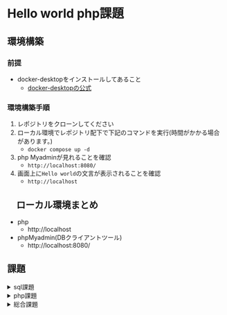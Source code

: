 # Hello world php課題

## 環境構築

### 前提

- docker-desktopをインストールしてあること
  - [docker-desktopの公式](https://www.docker.com/ja-jp/products/docker-desktop/)

### 環境構築手順

1. レポジトリをクローンしてください
2. ローカル環境でレポジトリ配下で下記のコマンドを実行(時間がかかる場合があります。)
   - `docker compose up -d`
3. php Myadminが見れることを確認
   - `http://localhost:8080/`
4. 画面上に`Hello world`の文言が表示されることを確認
   - `http://localhost`

## 　ローカル環境まとめ

- php
  - http://localhost
- phpMyadmin(DBクライアントツール)
  - http://localhost:8080/

## 課題

<details>
  <summary>sql課題</summary>

sqlはsqlディレクトリ配下で作成してください。
- [ ] テーブル作成:
- 下記のテーブルを適切なデータ型を設定して作成してください。
  - IDに関しては、DBで発自動採番されるようにする。
  - 作成日時は、データが登録されたときにDBで発行される日時を登録されるようにする。
  - 更新日時は、データが登録,更新された時にDBで発行される日時を登録されるようにする。


- ユーザーテーブル
  - ID
  - メールアドレス
    - 重複不可とする
  - パスワード
    - パスワードはハッシュ化した値を格納するものとする
  - 名前
  - 性別
  - 年齢
  - 作成日時
  - 更新日時

- タスクテーブル
  - ID
  - 担当ユーザー
  - タイトル
  - 内容
  - ステータス
    - ステータスは下記の3種類があるものとする
      - 未着手
      - 実行中
      - 完了
    - デフォルト値は未着手とする
  - 見積もり時間
  - 実働時間
  - 完了日時
  - 作成日時
  - 更新日時

- [ ] テーブル定義の変更:  
ユーザーテーブルの年齢を生年月日を格納するカラムに変更してください。

- [ ] データ投入:  
ユーザーを3人作成してください。

- [ ] データ更新:  
対象のメールアドレスのユーザーの名前を変更してください。

- [ ] データ削除:  
対象のメールアドレスのユーザーを削除してください。

- [ ] データ取得:  
対象のメールアドレスのユーザーを取得してください。

- [ ] データ全件取得:  
ユーザー情報を全件取得してください。

- [ ] データ1件取得:  
対象のメールアドレスのユーザーを取得してください。
取得するカラムは、`email`と`name`のみ  

- [ ] 範囲条件取得:  
特定の日時以降の生年月日をもつユーザーを取得してください。  
取得するカラムは、`email`と`name`のみ

- [ ] 複数条件指定1:  
特定の日時以降の生年月日かつ、男性のユーザーを取得してください

- [ ] 複数条件指定2:  
特定の日時以降の生年月日または、女性のユーザーを取得してください

- [ ] 複数条件指定3:  
性別が男性で、名前が〇〇または〇〇のユーザーを取得してください  
性別が男性であることは必須条件であること

- [ ] in句:  
in句を使ってデータ取得してください。  

- [ ] タスクデータ投入:  
下記のタスクデータをインサートしてください。  
- 上記で作成したユーザー1人にステータス、’未着手’, '実行中', '完了'の3件のタスクを登録
- 上記で作成したユーザー1人にステータス、'実行中'1件のタスクを登録

- [ ] 結合取得:  
全ユーザーのユーザーとタスクを結合してデータを取得してください。  
取得するものは下記とする。  
`ユーザーID`,`ユーザー名`,`タスクタイトル`,`タスクステータス`

- [ ] タスク数集計:  
ユーザー毎のタスク数を取得してください  
取得するものは下記とする。  
`ユーザー名`,`タスク数`

- [ ] タスク数集計条件指定:  
ユーザー毎の未完了タスク数を取得してください  
取得するものは下記とする。  
`ユーザー名`,`タスク数`

- [ ] ユーザーの平均年齢の算出:  
ユーザーの平均年齢を取得してください。

- [ ] トランザクション:  
トランザクションを張って、ユーザーのタスクを付け替えてください。  
sqlは2つ発行し、更新が完了したら、コミットしてください。
- タスクを3件持っているユーザーのタスクをタスクを0件持っているユーザーのものに更新する。
- タスクを1件持っているユーザーのタスクを元々のタスクを3件持っているユーザーのものに更新する。
</details>

<details>
  <summary>php課題</summary>
phpはsrcディレクトリ配下で実装してください。

- [ ] 変数と出力:  
変数を作成し、それぞれに整数、浮動小数点数、文字列を代入してみてください。  
変数の内容をechoを使用してブラウザに表示してみてください。  

- [ ] 演算子と計算:  
2つの変数を作成し、足し算、引き算、掛け算、割り算などの算術演算子を使用して計算してみてください。  
結果を表示してみてください。

- [ ] 条件分岐:  
if文を使用して、変数の値に応じてメッセージを表示するプログラムを書いてみてください。  
例えば、変数が特定の値より大きい場合と小さい場合でメッセージを表示します。  

- [ ] 条件分岐:  
if文を使用して、変数の値に応じてメッセージを表示するプログラムを書いてみてください。  
例えば、変数が特定の値より大きい場合と小さい場合でメッセージを表示します。  

- [ ] ループ:  
forループやwhileループを使用して、1から10までの数字を順番に表示してみてください。  

- [ ] 配列:  
配列を作成し、異なるデータを格納してみてください。例えば、整数の配列や文字列の配列を作成します。  
配列内の要素を取り出して表示してみてください。  

- [ ] 関数:  
独自の関数を作成し、その関数を呼び出して利用してみてください。  
関数に引数を渡し、返り値を受け取る方法を学んでみてください。  
関数の引数には型を設定してください。

- [ ] フォーム処理:  
HTMLフォームを作成し、ユーザーから名前やメッセージを受け取るフォームを作成してみてください。  
PHPを使用して、フォームデータを受け取り、それをブラウザに表示するプログラムを書いてみてください。  

- [ ] お問い合わせフォーム:  
下記の要件を満たすお問い合わせフォームを作成してください。
- 入力内容
  - 名前
  - メールアドレス
  - お問い合わせ内容

- お問い合わせが送信されたら、入力内容のメールアドレスに'お問い合わせ内容受け付けました。'の胸のメッセージをメール送信する。


- [ ] データの保存と読み込み:  
DBにデータを保存し、そのデータを読み込んで表示するプログラムを作成してみてください。  
DBのアクセス情報は下記の通りです。  
```
host: mysql
dbname: developer
username: developer
password: developer
```
</details>

<details>
  <summary>総合課題</summary>
X(旧twitter)的なものを作ろう。  
mustの要件は必ず実装してください。  

- 必要要件
  - ユーザー登録機能
  - ログイン機能
  - ユーザー機能
    - プロフィール編集
    - 退会
  - つぶやき機能
    - つぶやき投稿
    - つぶやき編集
    - つぶやき削除
  - つぶやきへのリプライ機能
    - リプライ投稿
    - リプライ編集
    - リプライ削除

ログインユーザーと未ログインユーザーの機能の違い
| | ログイン | 未ログイン |
|:---------:|:---------:|:---------:|
|  プロフィール編集  |  ⚪︎  |  ×  |
|  退会  |  ⚪︎  |  ×  |
|  つぶやき閲覧  |  ⚪︎  |  ⚪︎  |
|  つぶやき投稿  |  ⚪︎  |  ×  |
|  つぶやき編集  |  ⚪︎  |  ×  |
|  つぶやき削除  |  ⚪︎  |  ×  |
|  リプライ閲覧  |  ⚪︎  |  ⚪︎ |
|  リプライ投稿  |  ⚪︎  |  ×  |
|  リプライ編集  |  ⚪︎  |  ×  |
|  リプライ削除  |  ⚪︎  |  ×  |

- 余力がある場合
  - 上以外のxの機能
</details>
